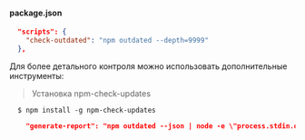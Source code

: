 #### package.json
```json
  "scripts": {
    "check-outdated": "npm outdated --depth=9999"
  },
```

Для более детального контроля можно использовать дополнительные инструменты:
> Установка npm-check-updates

```shell
  $ npm install -g npm-check-updates 
```

```json
    "generate-report": "npm outdated --json | node -e \"process.stdin.on('data', data => { const json = JSON.parse(data.toString()); const cleanJson = JSON.stringify(json, null, 2); require('fs').writeFileSync('outdated-report.json', cleanJson); });\""
```
